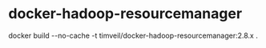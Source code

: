 # docker-hadoop-resourcemanager

docker build --no-cache -t timveil/docker-hadoop-resourcemanager:2.8.x .
